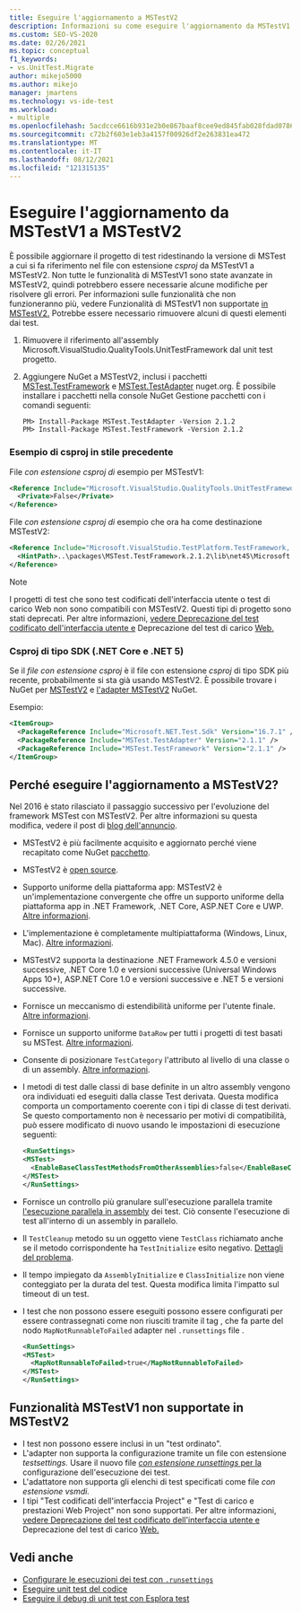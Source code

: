 ```yaml
---
title: Eseguire l'aggiornamento a MSTestV2
description: Informazioni su come eseguire l'aggiornamento da MSTestV1 a MSTestV2
ms.custom: SEO-VS-2020
ms.date: 02/26/2021
ms.topic: conceptual
f1_keywords:
- vs.UnitTest.Migrate
author: mikejo5000
ms.author: mikejo
manager: jmartens
ms.technology: vs-ide-test
ms.workload:
- multiple
ms.openlocfilehash: 5acdcce6616b931e2b0e867baaf8cee9ed845fab028fdad07866f2308e130c41
ms.sourcegitcommit: c72b2f603e1eb3a4157f00926df2e263831ea472
ms.translationtype: MT
ms.contentlocale: it-IT
ms.lasthandoff: 08/12/2021
ms.locfileid: "121315135"
---
```

# <a name="upgrade-from-mstestv1-to-mstestv2"></a>Eseguire l'aggiornamento da MSTestV1 a MSTestV2

È possibile aggiornare il progetto di test ridestinando la versione di MSTest a cui si fa riferimento nel file con estensione *csproj* da MSTestV1 a MSTestV2. Non tutte le funzionalità di MSTestV1 sono state avanzate in MSTestV2, quindi potrebbero essere necessarie alcune modifiche per risolvere gli errori. Per informazioni sulle funzionalità che non funzioneranno più, vedere Funzionalità di MSTestV1 non supportate [in MSTestV2.](#mstestv1-features-that-are-not-supported-in-mstestv2) Potrebbe essere necessario rimuovere alcuni di questi elementi dai test.

1. Rimuovere il riferimento all'assembly Microsoft.VisualStudio.QualityTools.UnitTestFramework dal unit test progetto.
2. Aggiungere NuGet a MSTestV2, inclusi i pacchetti [MSTest.TestFramework](https://www.nuget.org/packages/MSTest.TestFramework) e [MSTest.TestAdapter](https://www.nuget.org/packages/MSTest.TestAdapter/) nuget.org. È possibile installare i pacchetti nella console NuGet Gestione pacchetti con i comandi seguenti:

    ```console
    PM> Install-Package MSTest.TestAdapter -Version 2.1.2
    PM> Install-Package MSTest.TestFramework -Version 2.1.2
    ```

### <a name="old-style-csproj-example"></a>Esempio di csproj in stile precedente

File *con estensione csproj di* esempio per MSTestV1:

```xml
<Reference Include="Microsoft.VisualStudio.QualityTools.UnitTestFramework, Version=10.0.0.0, Culture=neutral, PublicKeyToken=b03f5f7f11d50a3a, processorArchitecture=MSIL">
  <Private>False</Private>
</Reference>
```

File *con estensione csproj di* esempio che ora ha come destinazione MSTestV2:

```xml
<Reference Include="Microsoft.VisualStudio.TestPlatform.TestFramework, Version=14.0.0.0, Culture=neutral, PublicKeyToken=b03f5f7f11d50a3a, processorArchitecture=MSIL">
  <HintPath>..\packages\MSTest.TestFramework.2.1.2\lib\net45\Microsoft.VisualStudio.TestPlatform.TestFramework.dll</HintPath>
</Reference>
```

> [!NOTE]
> I progetti di test che sono test codificati dell'interfaccia utente o test di carico Web non sono compatibili con MSTestV2. Questi tipi di progetto sono stati deprecati. Per altre informazioni, [vedere Deprecazione del test codificato dell'interfaccia utente e](https://devblogs.microsoft.com/devops/changes-to-coded-ui-test-in-visual-studio-2019/) Deprecazione del test di carico [Web.](https://devblogs.microsoft.com/devops/cloud-based-load-testing-service-eol/)

### <a name="sdk-style-csproj-net-core-and-net-5"></a>Csproj di tipo SDK (.NET Core e .NET 5)

Se il *file con estensione csproj* è il file con estensione *csproj* di tipo SDK più recente, probabilmente si sta già usando MSTestV2. È possibile trovare i NuGet per [MSTestV2](https://www.nuget.org/packages/MSTest.TestFramework) e [l'adapter MSTestV2](https://www.nuget.org/packages/MSTest.TestAdapter/) NuGet.

Esempio:

```xml
<ItemGroup>
  <PackageReference Include="Microsoft.NET.Test.Sdk" Version="16.7.1" />
  <PackageReference Include="MSTest.TestAdapter" Version="2.1.1" />
  <PackageReference Include="MSTest.TestFramework" Version="2.1.1" />
</ItemGroup>
```

## <a name="why-upgrade-to-mstestv2"></a>Perché eseguire l'aggiornamento a MSTestV2?

Nel 2016 è stato rilasciato il passaggio successivo per l'evoluzione del framework MSTest con MSTestV2. Per altre informazioni su questa modifica, vedere il post di [blog dell'annuncio](https://devblogs.microsoft.com/devops/taking-the-mstest-framework-forward-with-mstest-v2/).

* MSTestV2 è più facilmente acquisito e aggiornato perché viene recapitato come NuGet [pacchetto](https://www.nuget.org/packages/MSTest.TestFramework/).
* MSTestV2 è [open source](https://github.com/microsoft/testfx).
* Supporto uniforme della piattaforma app: MSTestV2 è un'implementazione convergente che offre un supporto uniforme della piattaforma app in .NET Framework, .NET Core, ASP.NET Core e UWP. [Altre informazioni](https://blogs.msdn.microsoft.com/devops/2016/09/01/announcing-mstest-v2-framework-support-for-net-core-1-0-rtm/).
* L'implementazione è completamente multipiattaforma (Windows, Linux, Mac). [Altre informazioni](https://blogs.msdn.microsoft.com/devops/2017/04/05/mstest-v2-is-open-source/).
* MSTestV2 supporta la destinazione .NET Framework 4.5.0 e versioni successive, .NET Core 1.0 e versioni successive (Universal Windows Apps 10+), ASP.NET Core 1.0 e versioni successive e .NET 5 e versioni successive.
* Fornisce un meccanismo di estendibilità uniforme per l'utente finale. [Altre informazioni](https://blogs.msdn.microsoft.com/devops/2017/07/18/extending-mstest-v2/).
* Fornisce un supporto uniforme `DataRow` per tutti i progetti di test basati su MSTest. [Altre informazioni](https://blogs.msdn.microsoft.com/devops/2017/02/25/mstest-v2-now-and-ahead/).
* Consente di posizionare `TestCategory` l'attributo al livello di una classe o di un assembly. [Altre informazioni](https://blogs.msdn.microsoft.com/devops/2017/02/25/mstest-v2-now-and-ahead/).
* I metodi di test dalle classi di base definite in un altro assembly vengono ora individuati ed eseguiti dalla classe Test derivata. Questa modifica comporta un comportamento coerente con i tipi di classe di test derivati. Se questo comportamento non è necessario per motivi di compatibilità, può essere modificato di nuovo usando le impostazioni di esecuzione seguenti:

    ```xml
    <RunSettings>    
    <MSTest> 
      <EnableBaseClassTestMethodsFromOtherAssemblies>false</EnableBaseClassTestMethodsFromOtherAssemblies> 
    </MSTest> 
    </RunSettings>
    ```

* Fornisce un controllo più granulare sull'esecuzione parallela tramite [l'esecuzione parallela in assembly](https://github.com/Microsoft/testfx-docs/blob/master/RFCs/004-In-Assembly-Parallel-Execution.md) dei test. Ciò consente l'esecuzione di test all'interno di un assembly in parallelo.
* Il `TestCleanup` metodo su un oggetto viene `TestClass` richiamato anche se il metodo corrispondente ha `TestInitialize` esito negativo. [Dettagli del problema](https://github.com/Microsoft/testfx/issues/250).
* Il tempo impiegato da `AssemblyInitialize` e `ClassInitialize` non viene conteggiato per la durata del test. Questa modifica limita l'impatto sul timeout di un test.
* I test che non possono essere eseguiti possono essere configurati per essere contrassegnati come non riusciti tramite il tag , che fa parte del nodo `MapNotRunnableToFailed` adapter nel `.runsettings` file .

    ```xml
    <RunSettings>    
    <MSTest> 
      <MapNotRunnableToFailed>true</MapNotRunnableToFailed> 
    </MSTest> 
    </RunSettings>
    ```

## <a name="mstestv1-features-that-are-not-supported-in-mstestv2"></a>Funzionalità MSTestV1 non supportate in MSTestV2

*   I test non possono essere inclusi in un "test ordinato".
*   L'adapter non supporta la configurazione tramite un file con estensione *testsettings.* Usare il nuovo file [ *con estensione runsettings* per la](../test/configure-unit-tests-by-using-a-dot-runsettings-file.md) configurazione dell'esecuzione dei test.
*   L'adattatore non supporta gli elenchi di test specificati come file *con estensione vsmdi.*
*   I tipi "Test codificati dell'interfaccia Project" e "Test di carico e prestazioni Web Project" non sono supportati. Per altre informazioni, [vedere Deprecazione del test codificato dell'interfaccia utente e](https://devblogs.microsoft.com/devops/changes-to-coded-ui-test-in-visual-studio-2019/) Deprecazione del test di carico [Web.](https://devblogs.microsoft.com/devops/cloud-based-load-testing-service-eol/)

## <a name="see-also"></a>Vedi anche

- [Configurare le esecuzioni dei test con `.runsettings`](../test/configure-unit-tests-by-using-a-dot-runsettings-file.md)
- [Eseguire unit test del codice](../test/unit-test-your-code.md)
- [Eseguire il debug di unit test con Esplora test](../test/debug-unit-tests-with-test-explorer.md)
